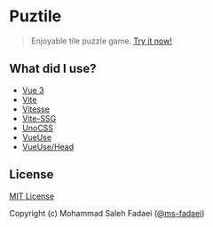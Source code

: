 # Puztile
> Enjoyable tile puzzle game. [Try it now!](https://puztile.netlify.app/)

## What did I use?
- [Vue 3](https://v3.vuejs.org/)
- [Vite](https://vitejs.dev/)
- [Vitesse](https://github.com/antfu/vitesse)
- [Vite-SSG](https://github.com/antfu/vite-ssg)
- [UnoCSS](https://github.com/antfu/unocss)
- [VueUse](https://github.com/antfu/vueuse)
- [VueUse/Head](https://github.com/vueuse/head)

## License

[MIT License](./LICENSE)

Copyright (c) Mohammad Saleh Fadaei ([@ms-fadaei](https://github.com/ms-fadaei))